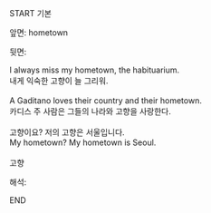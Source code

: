 START
기본

앞면:
hometown


뒷면:
<div>I always miss my hometown, the habituarium. </div><div><div>내게 익숙한 고향이 늘 그리워.</div></div><div><br></div><div><div>A Gaditano loves their country and their hometown. </div><div><div>카디스 주 사람은 그들의 나라와 고향을 사랑한다.</div></div></div><div><br></div><div><div><div>고향이요? 저의 고향은 서울입니다.</div></div><div><div>My hometown? My hometown is Seoul.<br><br></div></div></div><div>고향</div>


해석:
<!--ID: 1746614454064-->
END